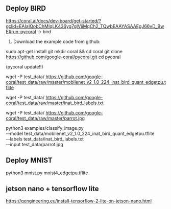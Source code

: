 ## Deploy BIRD

https://coral.ai/docs/dev-board/get-started/?gclid=EAIaIQobChMIqLK436yg7gIVjjMqCh2_TQwbEAAYASAAEgJ66vD_BwE#run-pycoral
-> bird

1. Download the example code from github:

sudo apt-get install git
mkdir coral && cd coral
git clone https://github.com/google-coral/pycoral.git
cd pycoral

(pycoral update!!)

wget -P test_data/ https://github.com/google-coral/test_data/raw/master/mobilenet_v2_1.0_224_inat_bird_quant_edgetpu.tflite

wget -P test_data/ https://github.com/google-coral/test_data/raw/master/inat_bird_labels.txt

wget -P test_data/ https://github.com/google-coral/test_data/raw/master/parrot.jpg

python3 examples/classify_image.py \
--model test_data/mobilenet_v2_1.0_224_inat_bird_quant_edgetpu.tflite \
--labels test_data/inat_bird_labels.txt \
--input test_data/parrot.jpg

## Deploy MNIST

python3 mnist.py mnist4_edgetpu.tflite

## jetson nano + tensorflow lite

https://qengineering.eu/install-tensorflow-2-lite-on-jetson-nano.html
